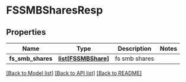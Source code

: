 # FSSMBSharesResp

## Properties
Name | Type | Description | Notes
------------ | ------------- | ------------- | -------------
**fs_smb_shares** | [**list[FSSMBShare]**](FSSMBShare.md) | fs smb shares | 

[[Back to Model list]](../README.md#documentation-for-models) [[Back to API list]](../README.md#documentation-for-api-endpoints) [[Back to README]](../README.md)


